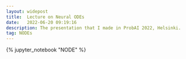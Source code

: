 ```yaml
---
layout: widepost
title:  Lecture on Neural ODEs
date:   2022-06-20 09:19:16
description: The presentation that I made in ProbAI 2022, Helsinki.
tag: NODEs
---
```


{% jupyter_notebook "NODE" %}












